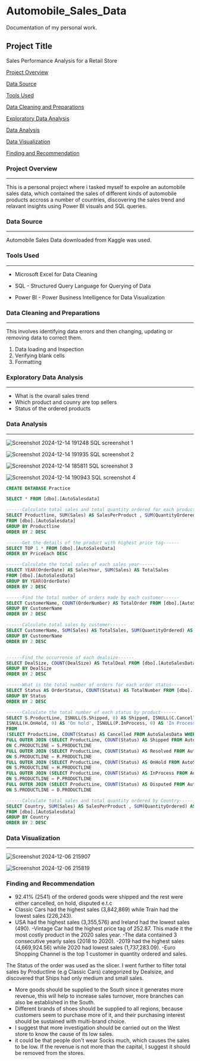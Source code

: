# Automobile_Sales_Data
Documentation of my personal work.

## Project Title
Sales Performance Analysis for a Retail Store 
 
[Project Overview](#project-overview)

[Data Source](#data-source)

[Tools Used](#tools-used)

[Data Cleaning and Preparations](#data-cleaning-and-preparations)

[Exploratory Data Analysis](#exploratory-data-analysis)

[Data Analysis](#data-analysis)

[Data Visualization](#data-visualization)

[Finding and Recommendation](#finding-and-recommendation)




### Project Overview
---
This is a personal project where i tasked myself to expolre an automobile sales data, which contained the sales of different kinds of automobile products accross a number of countries, discovering the sales trend and relavant insights using Power BI visuals and SQL queries.  

### Data Source
---
Automobile Sales Data downloaded from Kaggle was used.

### Tools Used
---
- Microsoft Excel for Data Cleaning
     
- SQL - Structured Query Language for Querying of Data

- Power BI - Power Business Intelligence for Data Visualization 

### Data Cleaning and Preparations
---
This involves identifying data errors and then changing, updating or removing data to correct them.
1. Data loading and Inspection
2. Verifying blank cells
3. Formatting

### Exploratory Data Analysis
---
- What is the ovarall sales trend
- Which product and counry are top sellers
- Status of the ordered products
  

### Data Analysis
---

![Screenshot 2024-12-14 191248](https://github.com/user-attachments/assets/03c7b178-3e38-4d0e-8a64-0c9f49bc3562)
SQL screenshot 1

![Screenshot 2024-12-14 191935](https://github.com/user-attachments/assets/337c6fa1-9437-43d8-b523-3d3506d19bdf)
SQL screenshot 2

![Screenshot 2024-12-14 185811](https://github.com/user-attachments/assets/cb450528-9876-4a39-8fd6-3d90cd95ce8a)
SQL screenshot 3

![Screenshot 2024-12-14 190943](https://github.com/user-attachments/assets/97486a13-b8c0-4818-959b-d23f0e1672f1)
SQL screenshot 4


```SQL
CREATE DATABASE Practice

SELECT * FROM [dbo].[AutoSalesdata]

------Calculate total sales and total quantity ordered for each product------
SELECT Productline, SUM(Sales) AS SalesPerProduct , SUM(QuantityOrdered) AS QuantityPerProduct
FROM [dbo].[AutoSalesdata]
GROUP BY Productline
ORDER BY 2 DESC

------Get the details of the product with highest price tag------
SELECT TOP 1 * FROM [dbo].[AutoSalesData]
ORDER BY PriceEach DESC

------Calculate the total sales of each sales year------
SELECT YEAR(OrderDate) AS SalesYear, SUM(Sales) AS TotalSales
FROM [dbo].[AutoSalesData]
GROUP BY YEAR(OrderDate)
ORDER BY 2 DESC

------Find the total number of orders made by each customer------
SELECT CustomerName, COUNT(OrderNumber) AS TotalOrder FROM [dbo].[AutoSalesData]
GROUP BY CustomerName
ORDER BY 2 DESC

------Calculate total sales by customer------
SELECT CustomerName, SUM(Sales) AS TotalSales, SUM(QuantityOrdered) AS TotalQuantity FROM [dbo].[AutoSalesData]
GROUP BY CustomerName
ORDER BY 2 DESC


------Find the occurrence of each dealsize------
SELECT DealSize, COUNT(DealSize) AS TotalDeal FROM [dbo].[AutoSalesData]
GROUP BY DealSize
ORDER BY 2 DESC

------What is the total number of orders for each order status------
SELECT Status AS OrderStatus, COUNT(Status) AS TotalNumber FROM [dbo].[AutoSalesData]
GROUP BY Status
ORDER BY 2 DESC

------Calculate the total number of each status by product------
SELECT S.ProductLine, ISNULL(S.Shipped, 0) AS Shipped, ISNULL(C.Cancelled, 0) AS Cancelled, ISNULL(R.Resolved, 0) AS Resolved, 
ISNULL(H.OnHold, 0) AS 'On hold', ISNULL(P.InProcess, 0) AS 'In Process', ISNULL(D.Disputed, 0) AS 'Disputed'
FROM 
(SELECT ProductLine, COUNT(Status) AS Cancelled FROM AutoSalesData WHERE Status='Cancelled' GROUP BY ProductLine) AS C
FULL OUTER JOIN (SELECT ProductLine, COUNT(Status) AS Shipped FROM AutoSalesData WHERE Status='Shipped' GROUP BY ProductLine) AS S
ON C.PRODUCTLINE = S.PRODUCTLINE
FULL OUTER JOIN (SELECT ProductLine, COUNT(Status) AS Resolved FROM AutoSalesData WHERE Status='Resolved' GROUP BY ProductLine) AS R
ON S.PRODUCTLINE = R.PRODUCTLINE
FULL OUTER JOIN (SELECT ProductLine, COUNT(Status) AS OnHold FROM AutoSalesData WHERE Status='On Hold' GROUP BY ProductLine) AS H
ON S.PRODUCTLINE = H.PRODUCTLINE
FULL OUTER JOIN (SELECT ProductLine, COUNT(Status) AS InProcess FROM AutoSalesData WHERE Status='In Process' GROUP BY ProductLine) AS P
ON S.PRODUCTLINE = P.PRODUCTLINE
FULL OUTER JOIN (SELECT ProductLine, COUNT(Status) AS Disputed FROM AutoSalesData WHERE Status='Disputed' GROUP BY ProductLine) AS D
ON S.PRODUCTLINE = D.PRODUCTLINE

------Calculate total sales and total quantity ordered by Country------
SELECT Country, SUM(Sales) AS SalesPerProduct , SUM(QuantityOrdered) AS QuantityPerCountry
FROM [dbo].[AutoSalesdata]
GROUP BY Country
ORDER BY 2 DESC

```

### Data Visualization
---

![Screenshot 2024-12-06 215907](https://github.com/user-attachments/assets/3fa25c8b-0c96-498c-8462-292259b85582)

![Screenshot 2024-12-06 215819](https://github.com/user-attachments/assets/c77daa2a-e0ad-4ed2-aa59-ed259f485563)


### Finding and Recommendation
- 92.41% (2541) of the ordered goods were shipped and the rest were either cancelled, on hold, disputed e.t.c
- Classic Cars had the highest sales (3,842,869) while Train had the lowest sales (226,243).
- USA had the highest sales (3,355,576) and Ireland had the lowest sales (490).
-Vintage Car had the highest price tag of 252.87. This made it the most costly product in the 2020 sales year.
-⁠The data contained 3 consecutive yearly sales (2018 to 2020).⁠
-⁠2019 had the highest sales (4,669,924.56) while 2020 had lowest sales (1,737,283.09).
-⁠Euro Shopping Channel is the top 1 customer in quantity ordered and sales.





The Status of the order was used as the slicer.
I went further to filter total sales by Productline (e.g Classic Cars) categorized by Dealsize, and discovered that Ships had only medium and small sales.
- More goods should be supplied to the South since it generates more revenue, this will help to increase sales turnover, more branches can also be established in the South.
- Different brands of shoes should be supplied to all regions, because customers seem to purchase more of it, and their purchasing interest should be sustained with multi-brand choice.
- I suggest that more investigation should be carried out on the West store to know the cause of its low sales.
- it could be that people don't wear Socks much, which causes the sales to be low. If the revenue is not more than the capital, I suggest it should be removed from the stores.

